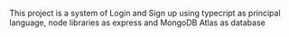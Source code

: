 This project is a system of Login and Sign up using typecript as principal language, node libraries as express and MongoDB Atlas as database
